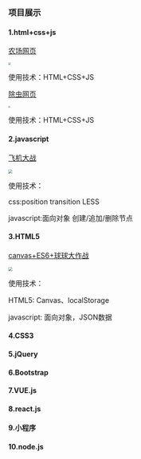 ### 项目展示<br>

####    1.html+css+js <br>

   [农场网页](https://hehe1794.github.io/%E5%86%9C%E5%9C%BA%E7%BD%91%E9%A1%B5/header.html)<br>

<img src="D:\hehe1794.github.io\图片\farm.jpg" style="zoom:33%;" />

   使用技术：HTML+CSS+JS

   [除虫网页](https://hehe1794.github.io/%E9%99%A4%E8%99%AB%E7%BD%91%E9%A1%B5/)<br>

<img src="D:\hehe1794.github.io\图片\deinsectization.jpg" style="zoom: 25%;" />

  使用技术：HTML+CSS+JS



####    2.javascript<br>

   [飞机大战](https://hehe1794.github.io/%E9%A3%9E%E6%9C%BA%E5%A4%A7%E6%88%98/plane.html)<br>

<img src="D:\hehe1794.github.io\图片\plane.png" style="zoom: 50%;" />

使用技术：

css:position  transition  LESS

javascript:面向对象  创建/追加/删除节点



####    3.HTML5<br>

   [canvas+ES6+球球大作战](https://hehe1794.github.io/ball/)<br>

<img src="D:\hehe1794.github.io\图片\ball.png" style="zoom:50%;" />

使用技术：

HTML5: Canvas、localStorage

javascript: 面向对象，JSON数据

#### 4.CSS3



#### 5.jQuery



#### 6.Bootstrap



#### 7.VUE.js



#### 8.react.js



#### 9.小程序



#### 10.node.js



   
